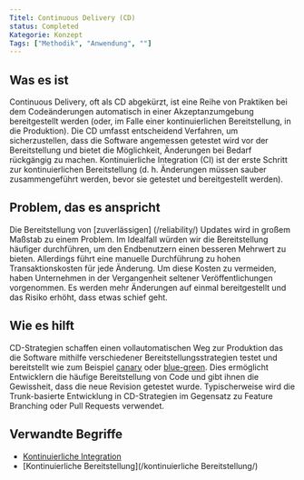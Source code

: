 ```yaml
---
Titel: Continuous Delivery (CD)
status: Completed
Kategorie: Konzept
Tags: ["Methodik", "Anwendung", ""]
---
```


## Was es ist

Continuous Delivery, oft als CD abgekürzt, ist eine Reihe von Praktiken
bei dem Codeänderungen automatisch in einer Akzeptanzumgebung bereitgestellt werden
(oder, im Falle einer kontinuierlichen Bereitstellung, in die Produktion).
Die CD umfasst entscheidend Verfahren, um sicherzustellen, dass die Software angemessen getestet wird
vor der Bereitstellung und bietet die Möglichkeit, Änderungen bei Bedarf rückgängig zu machen.
Kontinuierliche Integration (CI) ist der erste Schritt zur kontinuierlichen Bereitstellung
(d. h. Änderungen müssen sauber zusammengeführt werden, bevor sie getestet und bereitgestellt werden).

## Problem, das es anspricht

Die Bereitstellung von [zuverlässigen] (/reliability/) Updates wird in großem Maßstab zu einem Problem.
Im Idealfall würden wir die Bereitstellung häufiger durchführen, um den Endbenutzern einen besseren Mehrwert zu bieten.
Allerdings führt eine manuelle Durchführung zu hohen Transaktionskosten für jede Änderung.
Um diese Kosten zu vermeiden, haben Unternehmen in der Vergangenheit seltener Veröffentlichungen vorgenommen.
Es werden mehr Änderungen auf einmal bereitgestellt und das Risiko erhöht, dass etwas schief geht.

## Wie es hilft

CD-Strategien schaffen einen vollautomatischen Weg zur Produktion
das die Software mithilfe verschiedener Bereitstellungsstrategien testet und bereitstellt
wie zum Beispiel [canary](/canary-deployment/) oder [blue-green](/blue-green-deployment/).
Dies ermöglicht Entwicklern die häufige Bereitstellung von Code und gibt ihnen die Gewissheit, dass die neue Revision getestet wurde.
Typischerweise wird die Trunk-basierte Entwicklung in CD-Strategien im Gegensatz zu Feature Branching oder Pull Requests verwendet.

## Verwandte Begriffe

* [Kontinuierliche Integration](/kontinuierliche-integration/)
* [Kontinuierliche Bereitstellung](/kontinuierliche Bereitstellung/)
